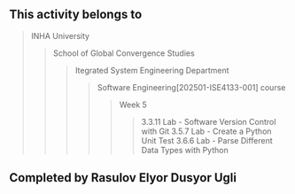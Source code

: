 ## This activity belongs to
> INHA University
>> School of Global Convergence Studies
>>> Itegrated System Engineering Department
>>>> Software Engineering[202501-ISE4133-001] course
>>>>> Week 5 
>>>>>> 3.3.11 Lab - Software Version Control with Git
>>>>>> 3.5.7 Lab - Create a Python Unit Test
>>>>>> 3.6.6 Lab - Parse Different Data Types with Python

## Completed by Rasulov Elyor Dusyor Ugli